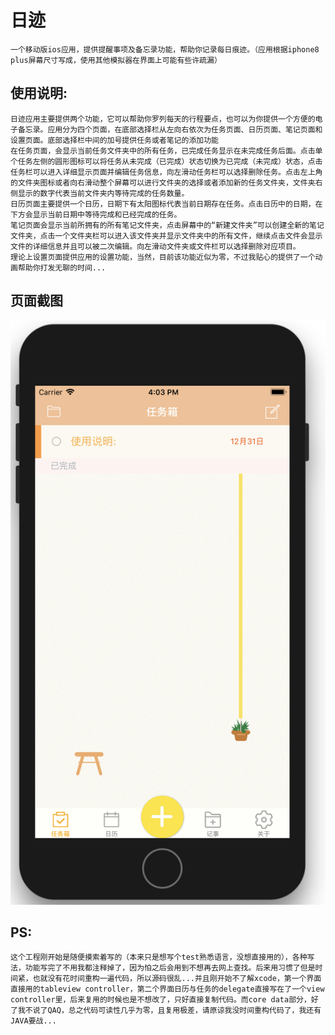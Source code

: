 ﻿# 日迹
    一个移动版ios应用，提供提醒事项及备忘录功能，帮助你记录每日痕迹。（应用根据iphone8 plus屏幕尺寸写成，使用其他模拟器在界面上可能有些许疏漏）

## 使用说明:
    日迹应用主要提供两个功能，它可以帮助你罗列每天的行程要点，也可以为你提供一个方便的电子备忘录。应用分为四个页面，在底部选择栏从左向右依次为任务页面、日历页面、笔记页面和设置页面。底部选择栏中间的加号提供任务或者笔记的添加功能
    在任务页面，会显示当前任务文件夹中的所有任务，已完成任务显示在未完成任务后面。点击单个任务左侧的圆形图标可以将任务从未完成（已完成）状态切换为已完成（未完成）状态，点击任务栏可以进入详细显示页面并编辑任务信息，向左滑动任务栏可以选择删除任务。点击左上角的文件夹图标或者向右滑动整个屏幕可以进行文件夹的选择或者添加新的任务文件夹，文件夹右侧显示的数字代表当前文件夹内等待完成的任务数量。
    日历页面主要提供一个日历，日期下有太阳图标代表当前日期存在任务。点击日历中的日期，在下方会显示当前日期中等待完成和已经完成的任务。
    笔记页面会显示当前所拥有的所有笔记文件夹，点击屏幕中的“新建文件夹”可以创建全新的笔记文件夹，点击一个文件夹栏可以进入该文件夹并显示文件夹中的所有文件，继续点击文件会显示文件的详细信息并且可以被二次编辑。向左滑动文件夹或文件栏可以选择删除对应项目。
    理论上设置页面提供应用的设置功能，当然，目前该功能近似为零，不过我贴心的提供了一个动画帮助你打发无聊的时间...

## 页面截图
![Image text](https://github.com/asinmhk/DayRecorder/blob/master/screen.png)

## PS:
    这个工程刚开始是随便摸索着写的（本来只是想写个test熟悉语言，没想直接用的），各种写法，功能写完了不用我都注释掉了，因为怕之后会用到不想再去网上查找。后来用习惯了但是时间紧，也就没有花时间重构一遍代码，所以源码很乱...并且刚开始不了解xcode，第一个界面直接用的tableview controller，第二个界面日历与任务的delegate直接写在了一个view controller里，后来复用的时候也是不想改了，只好直接复制代码。而core data部分，好了我不说了QAQ，总之代码可读性几乎为零，且复用极差，请原谅我没时间重构代码了，我还有JAVA要战...


